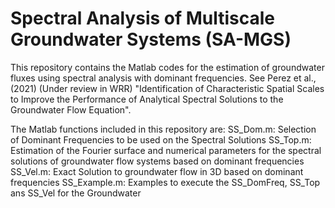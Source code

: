 # Spectral Analysis of Multiscale Groundwater Systems (SA-MGS)

This repository contains the Matlab codes for the estimation of groundwater fluxes using spectral analysis with dominant frequencies. See Perez et al., (2021) (Under review in WRR) "Identification of Characteristic Spatial Scales to Improve the Performance of Analytical Spectral Solutions to the Groundwater Flow Equation".

The Matlab functions included in this repository are:
  SS_Dom.m: Selection of Dominant Frequencies to be used on the Spectral Solutions
  SS_Top.m: Estimation of the Fourier surface and numerical parameters for the spectral solutions of groundwater flow systems based on dominant frequencies
  SS_Vel.m: Exact Solution to groundwater flow in 3D based on dominant frequencies
  SS_Example.m: Examples to execute the SS_DomFreq, SS_Top ans SS_Vel for the Groundwater 
